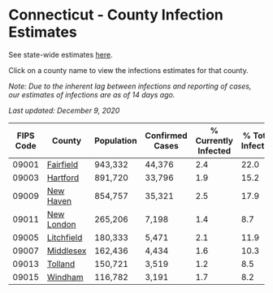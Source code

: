 # Connecticut - County Infection Estimates

See state-wide estimates [here](/infections/us-ct).

Click on a county name to view the infections estimates for that county.

*Note: Due to the inherent lag between infections and reporting of cases, our estimates of infections are as of 14 days ago.*

*Last updated: December 9, 2020*

|   FIPS Code |                   County |   Population |   Confirmed Cases |   % Currently Infected |   % Total Infected |
|-------------|--------------------------|--------------|-------------------|------------------------|--------------------|
|       09001 |   [Fairfield](fairfield) |      943,332 |            44,376 |                    2.4 |               22.0 |
|       09003 |     [Hartford](hartford) |      891,720 |            33,796 |                    1.9 |               15.2 |
|       09009 |   [New Haven](new-haven) |      854,757 |            35,321 |                    2.5 |               17.9 |
|       09011 | [New London](new-london) |      265,206 |             7,198 |                    1.4 |                8.7 |
|       09005 | [Litchfield](litchfield) |      180,333 |             5,471 |                    2.1 |               11.9 |
|       09007 |   [Middlesex](middlesex) |      162,436 |             4,434 |                    1.6 |               10.3 |
|       09013 |       [Tolland](tolland) |      150,721 |             3,519 |                    1.2 |                8.5 |
|       09015 |       [Windham](windham) |      116,782 |             3,191 |                    1.7 |                8.2 |